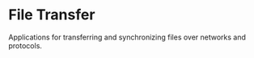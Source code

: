 # File Transfer

Applications for transferring and synchronizing files over networks and protocols.
